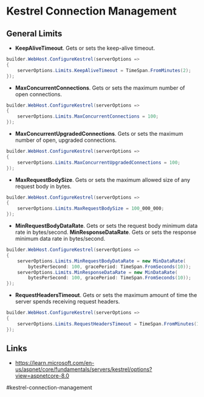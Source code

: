 # Kestrel Connection Management

## General Limits

* __KeepAliveTimeout__. Gets or sets the keep-alive timeout.

```csharp
builder.WebHost.ConfigureKestrel(serverOptions =>
{
    serverOptions.Limits.KeepAliveTimeout = TimeSpan.FromMinutes(2);
});
```

* __MaxConcurrentConnections__. Gets or sets the maximum number of open connections.

```csharp
builder.WebHost.ConfigureKestrel(serverOptions =>
{
    serverOptions.Limits.MaxConcurrentConnections = 100;
});
```

* __MaxConcurrentUpgradedConnections__. Gets or sets the maximum number of open, upgraded connections.

```csharp
builder.WebHost.ConfigureKestrel(serverOptions =>
{
    serverOptions.Limits.MaxConcurrentUpgradedConnections = 100;
});
```

* __MaxRequestBodySize__. Gets or sets the maximum allowed size of any request body in bytes.

```csharp
builder.WebHost.ConfigureKestrel(serverOptions =>
{
    serverOptions.Limits.MaxRequestBodySize = 100_000_000;
});
```

* __MinRequestBodyDataRate__. Gets or sets the request body minimum data rate in bytes/second. __MinResponseDataRate__. Gets or sets the response minimum data rate in bytes/second.

```csharp
builder.WebHost.ConfigureKestrel(serverOptions =>
{
    serverOptions.Limits.MinRequestBodyDataRate = new MinDataRate(
        bytesPerSecond: 100, gracePeriod: TimeSpan.FromSeconds(10));
    serverOptions.Limits.MinResponseDataRate = new MinDataRate(
        bytesPerSecond: 100, gracePeriod: TimeSpan.FromSeconds(10));
});
```

* __RequestHeadersTimeout__. Gets or sets the maximum amount of time the server spends receiving request headers.

```csharp
builder.WebHost.ConfigureKestrel(serverOptions =>
{
    serverOptions.Limits.RequestHeadersTimeout = TimeSpan.FromMinutes(1);
});
```

## Links

* https://learn.microsoft.com/en-us/aspnet/core/fundamentals/servers/kestrel/options?view=aspnetcore-8.0

#kestrel-connection-management
